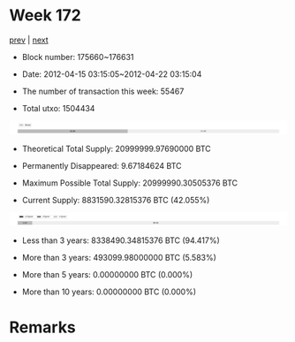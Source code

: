 # Week 172

[prev](week0171.md) | [next](week0173.md)

- Block number: 175660~176631

- Date: 2012-04-15 03:15:05~2012-04-22 03:15:04

- The number of transaction this week: 55467

- Total utxo: 1504434

![](../images/mined_week0172.png)

- Theoretical Total Supply: 20999999.97690000 BTC

- Permanently Disappeared: 9.67184624 BTC

- Maximum Possible Total Supply: 20999990.30505376 BTC

- Current Supply: 8831590.32815376 BTC (42.055%)

![](../images/year_week0172.png)


- Less than 3 years: 8338490.34815376 BTC (94.417%)

- More than 3 years: 493099.98000000 BTC (5.583%)

- More than 5 years: 0.00000000 BTC (0.000%)

- More than 10 years: 0.00000000 BTC (0.000%)

# Remarks

